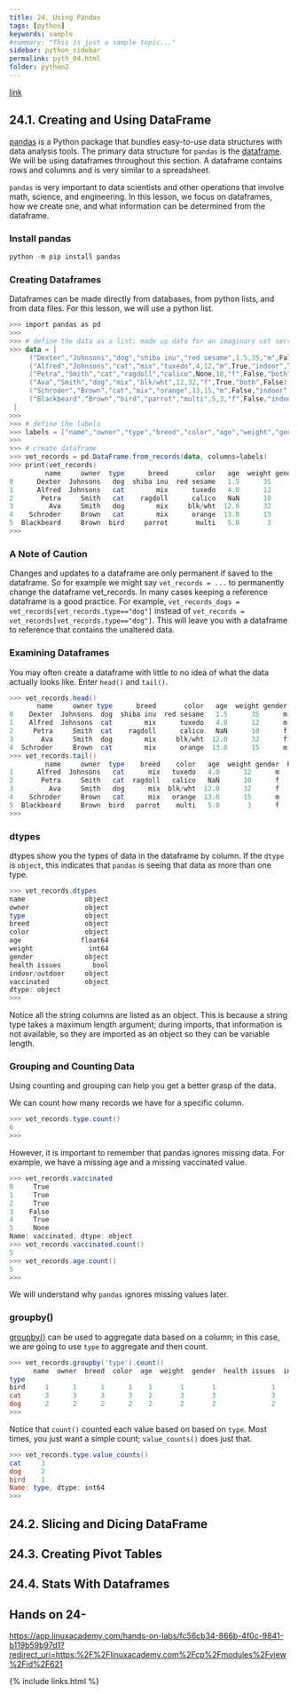 ```yaml
---
title: 24. Using Pandas
tags: [python]
keywords: sample
#summary: "This is just a sample topic..."
sidebar: python_sidebar
permalink: pyth_04.html
folder: python2
---
```


[link](https://linuxacademy.com/cp/modules/view/id/621)

## 24.1. Creating and Using DataFrame

[pandas](https://pandas.pydata.org/pandas-docs/stable/index.html) is a Python package that bundles easy-to-use data structures with data analysis tools. The primary data structure for `pandas` is the [dataframe](https://pandas.pydata.org/pandas-docs/stable/reference/api/pandas.DataFrame.html?highlight=dataframe#pandas.DataFrame). We will be using dataframes throughout this section. A dataframe contains rows and columns and is very similar to a spreadsheet.

`pandas` is very important to data scientists and other operations that involve math, science, and engineering. In this lesson, we focus on dataframes, how we create one, and what information can be determined from the dataframe.

### Install pandas

```powershell
python -m pip install pandas
```

### Creating Dataframes

Dataframes can be made directly from databases, from python lists, and from data files. For this lesson, we will use a python list.

```powershell
>>> import pandas as pd
>>> 
>>> # define the data as a list; made up data for an imaginary vet service
>>> data = [
     ("Dexter","Johnsons","dog","shiba inu","red sesame",1.5,35,"m",False,"both",True),
     ("Alfred","Johnsons","cat","mix","tuxedo",4,12,"m",True,"indoor",True),
     ("Petra","Smith","cat","ragdoll","calico",None,10,"f",False,"both",True),
     ("Ava","Smith","dog","mix","blk/wht",12,32,"f",True,"both",False),
     ("Schroder","Brown","cat","mix","orange",13,15,"m",False,"indoor",True),
     ("Blackbeard","Brown","bird","parrot","multi",5,3,"f",False,"indoor",),
 ]
>>> 
>>> # define the labels
>>> labels = ["name","owner","type","breed","color","age","weight","gender","health issues","indoor/outboor","vaccinated"]
>>> 
>>> # create dataframe
>>> vet_records = pd.DataFrame.from_records(data, columns=labels)
>>> print(vet_records)
         name     owner  type      breed       color   age  weight gender  health issues indoor/outboor vaccinated
0      Dexter  Johnsons   dog  shiba inu  red sesame   1.5      35      m          False           both       True
1      Alfred  Johnsons   cat        mix      tuxedo   4.0      12      m           True         indoor       True
2       Petra     Smith   cat    ragdoll      calico   NaN      10      f          False           both       True
3         Ava     Smith   dog        mix     blk/wht  12.0      32      f           True           both      False
4    Schroder     Brown   cat        mix      orange  13.0      15      m          False         indoor       True
5  Blackbeard     Brown  bird     parrot       multi   5.0       3      f          False         indoor       None
>>>
```

### A Note of Caution

Changes and updates to a dataframe are only permanent if saved to the dataframe. So for example we might say `vet_records = ...` to permanently change the dataframe vet_records. In many cases keeping a reference dataframe is a good practice. For example, `vet_records_dogs = vet_records[vet_records.type=="dog"]` instead of `vet_records = vet_records[vet_records.type=="dog"]`. This will leave you with a dataframe to reference that contains the unaltered data.

### Examining Dataframes

You may often create a dataframe with little to no idea of what the data actually looks like. Enter `head()` and `tail()`.

```powershell
>>> vet_records.head()
       name     owner type      breed       color   age  weight gender  health issues indoor/outdoor vaccinated
0    Dexter  Johnsons  dog  shiba inu  red sesame   1.5      35      m          False           both       True
1    Alfred  Johnsons  cat        mix      tuxedo   4.0      12      m           True         indoor       True
2     Petra     Smith  cat    ragdoll      calico   NaN      10      f          False           both       True
3       Ava     Smith  dog        mix     blk/wht  12.0      32      f           True           both      False
4  Schroder     Brown  cat        mix      orange  13.0      15      m          False         indoor       True
>>> vet_records.tail()
         name     owner  type    breed    color   age  weight gender  health issues indoor/outdoor vaccinated
1      Alfred  Johnsons   cat      mix   tuxedo   4.0      12      m           True         indoor       True
2       Petra     Smith   cat  ragdoll   calico   NaN      10      f          False           both       True
3         Ava     Smith   dog      mix  blk/wht  12.0      32      f           True           both      False
4    Schroder     Brown   cat      mix   orange  13.0      15      m          False         indoor       True
5  Blackbeard     Brown  bird   parrot    multi   5.0       3      f          False         indoor       None
>>>
```

### dtypes

dtypes show you the types of data in the dataframe by column. If the `dtype` is `object`, this indicates that `pandas` is seeing that data as more than one type.

```powershell
>>> vet_records.dtypes
name               object
owner              object
type               object
breed              object
color              object
age               float64
weight              int64
gender             object
health issues        bool
indoor/outdoor     object
vaccinated         object
dtype: object
>>>
```

Notice all the string columns are listed as an object. This is because a string type takes a maximum length argument; during imports, that information is not available, so they are imported as an object so they can be variable length.

### Grouping and Counting Data

Using counting and grouping can help you get a better grasp of the data.

We can count how many records we have for a specific column.

```powershell
>>> vet_records.type.count()
6
>>>
```

However, it is important to remember that pandas ignores missing data. For example, we have a missing age and a missing vaccinated value.

```powershell
>>> vet_records.vaccinated
0     True
1     True
2     True
3    False
4     True
5     None
Name: vaccinated, dtype: object
>>> vet_records.vaccinated.count()
5
>>> vet_records.age.count()
5
>>>
```

We will understand why `pandas` ignores missing values later.

### groupby()

[groupby()](https://pandas.pydata.org/pandas-docs/stable/reference/api/pandas.DataFrame.groupby.html?highlight=groupby#pandas.DataFrame.groupby) can be used to aggregate data based on a column; in this case, we are going to use `type` to aggregate and then count.

```powershell
>>> vet_records.groupby('type').count()
      name  owner  breed  color  age  weight  gender  health issues  indoor/outboor  vaccinated
type                                                                                           
bird     1      1      1      1    1       1       1              1               1           0
cat      3      3      3      3    2       3       3              3               3           3
dog      2      2      2      2    2       2       2              2               2           2
>>>
```

Notice that `count()` counted each value based on based on `type`. Most times, you just want a simple count; `value_counts()` does just that.

```powershell
>>> vet_records.type.value_counts()
cat     3
dog     2
bird    1
Name: type, dtype: int64
>>> 
```


## 24.2. Slicing and Dicing DataFrame

## 24.3. Creating Pivot Tables

## 24.4. Stats With Dataframes


## Hands on 24-
https://app.linuxacademy.com/hands-on-labs/fc56cb34-866b-4f0c-9841-b119b59b97d1?redirect_uri=https:%2F%2Flinuxacademy.com%2Fcp%2Fmodules%2Fview%2Fid%2F621

{% include links.html %}
